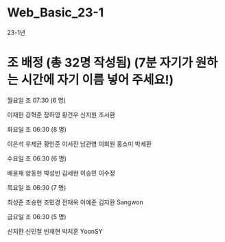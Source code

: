 # Web_Basic_23-1
23-1년

# 조 배정 (총 32명 작성됨) (7분 자기가 원하는 시간에 자기 이름 넣어 주세요!)

월요일 조 07:30 (6 명)

이재헌 강혁준 장하영 황건우 신지원 조서환

화요일 조 06:30 (8 명)

이은석 우제균 황인준 이서진 남관영 이희원 홍소미 박세환

수요일 조 06:30 (6 명)

배윤재 양동헌 박성빈 김세현 이승민 이수정

목요일 조 06:30 (7 명)

최성준 조승현 조민경 전재욱 이예준 김지환 Sangwon

금요일 조 06:30 (5 명)

신지환 신민철 빈채현 박지훈 YoonSY
